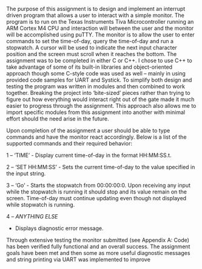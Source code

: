 The purpose of this assignment is to design and implement an interrupt driven program that allows a user to interact with a simple monitor. The program is to run on the Texas Instruments Tiva Microcontroller running an ARM Cortex M4 CPU and interaction will between the user and the monitor will be accomplished using puTTY.
The monitor is to allow the user to enter commands to set the time-of-day, query the time-of-day and run a stopwatch. A cursor will be used to indicate the next input character position and the screen must scroll when it reaches the bottom.
The assignment was to be completed in either C or C++. I chose to use C++ to take advantage of some of its built-in libraries and object-oriented approach though some C-style code was used as well – mainly in using provided code samples for UART and Systick.
To simplify both design and testing the program was written in modules and then combined to work together. Breaking the project into ‘bite-sized’ pieces rather than trying to figure out how everything would interact right out of the gate made it much easier to progress through the assignment. This approach also allows me to import specific modules from this assignment into another with minimal effort should the need arise in the future.

Upon completion of the assignment a user should be able to type commands and have the monitor react accordingly. Below is a list of the supported commands and their required behavior:

1 – ‘TIME’
	- Display current time-of-day in the format HH:MM:SS.t.

2 – ‘SET HH:MM:SS’
	- Sets the current time-of-day to the value specified in the input string.

3 – ‘Go’
	- Starts the stopwatch from 00:00:00:0. Upon receiving any input while the stopwatch is running it should stop and its value remain on the screen. Time-of-day must continue updating even though not displayed while stopwatch is running.

4 – *ANYTHING ELSE*
- Displays diagnostic error message.

Through extensive testing the monitor submitted (see Appendix A: Code) has been verified fully functional and an overall success. The assignment goals have been met and then some as more useful diagnostic messages and string printing via UART was implemented to improve